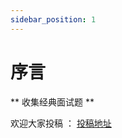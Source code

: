 ```yaml
---
sidebar_position: 1
---
```


# 序言

** 收集经典面试题 **

欢迎大家投稿 ： [投稿地址](https://github.com/ghx9908/ghx9908.github.io/issues)
